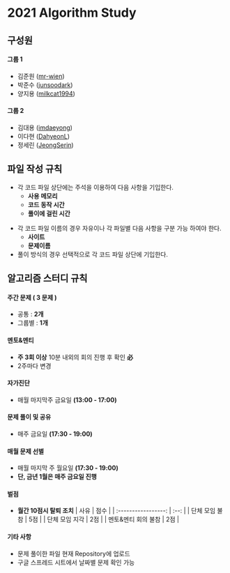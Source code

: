 # 2021 Algorithm Study
## 구성원
#### 그룹 1
- 김준원 ([mr-wien](https://github.com/Algorithm-2021/AlgorithmStudy/tree/master/mr-wien))
- 박준수 ([junsoodark](https://github.com/Algorithm-2021/AlgorithmStudy/tree/master/junsoodark))
- 양지용 ([milkcat1994](https://github.com/Algorithm-2021/AlgorithmStudy/tree/master/milkcat1994))
#### 그룹 2
- 김대용 ([imdaeyong](https://github.com/Algorithm-2021/AlgorithmStudy/tree/master/imdaeyong))
- 이다현 ([DahyeonL](https://github.com/Algorithm-2021/AlgorithmStudy/tree/master/DahyeonL))
- 정세린 ([JeongSerin](https://github.com/Algorithm-2021/AlgorithmStudy/tree/master/JeongSerin))

 

## 파일 작성 규칙
- 각 코드 파일 상단에는 주석을 이용하여 다음 사항을 기입한다. 
    - **사용 메모리**
    - **코드 동작 시간**
    - **풀이에 걸린 시간**
* 각 코드 파일 이름의 경우 자유이나 각 파일별 다음 사항을 구분 가능 하여야 한다.
    - **사이트**
    - **문제이름**
* 풀이 방식의 경우 선택적으로 각 코드 파일 상단에 기입한다.



## 알고리즘 스터디 규칙

#### 주간 문제  ( 3 문제 )
- 공통		  :  **2개**
- 그룹별      :  **1개**

#### 멘토&멘티
- **주 3회 이상** 10분 내외의 회의 진행 후 확인 **必**
- 2주마다 변경

#### 자가진단
- 매월 마지막주 금요일 **(13:00 - 17:00)**

#### 문제 풀이 및 공유
- 매주 금요일 **(17:30 - 19:00)**

#### 매월 문제 선별
- 매월 마지막 주 월요일 **(17:30 - 19:00)**
- **단, 금년 1월은 매주 금요일 진행**

#### 벌점
- **월간 10점시 탈퇴 조치**
|        사유         | 점수 |
| :-----------------: | :--: |
|   단체 모임 불참    | 5점  |
|   단체 모임 지각    | 2점  |
| 멘토&멘티 회의 불참 | 2점  |

 

#### 기타 사항
- 문제 풀이한 파일 현재 Repository에 업로드
- 구글 스프레드 시트에서 날짜별 문제 확인 가능

